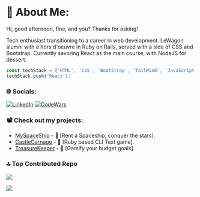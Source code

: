 # 💫 About Me:
Hi, good afternoon, fine, and you? Thanks for asking!

Tech enthusiast transitioning to a career in web development. LeWagon alumni with a hors d'oeuvre in Ruby on Rails, served with a side of CSS and Bootstrap. Currently savoring React as the main course, with NodeJS for dessert.

```javascript
const techStack = ['HTML', 'CSS', 'BootStrap', 'TailWind', 'JavaScript', 'Ruby', 'Rails', 'Git', 'GitHub', 'SQL'];
techStack.push('React');
```

### 🌐 Socials:
[![LinkedIn](https://img.shields.io/badge/LinkedIn-%230077B5.svg?logo=linkedin&logoColor=white)](https://linkedin.com/in/vvloginov)
[![CodeWars](https://www.codewars.com/users/thegroosalugg/badges/micro)](https://www.codewars.com/users/thegroosalugg)

### 📽️ Check out my projects:

- [MySpaceShip](https://github.com/thegroosalugg/MySpaceShip) - 🚀 [Rent a Spaceship, conquer the stars].
- [CastleCarnage](https://github.com/thegroosalugg/CastleCarnage) -  🏰 [Ruby based CLI Text game].
- [TreasureKeeper](https://github.com/thegroosalugg/TreasureKeeper) -  💎 [Gamify your budget goals].


### 🔝 Top Contributed Repo
![](https://github-contributor-stats.vercel.app/api?username=thegroosalugg&limit=5&theme=dark&combine_all_yearly_contributions=true)

[![](https://visitcount.itsvg.in/api?id=thegroosalugg&icon=6&color=11)](https://visitcount.itsvg.in)
